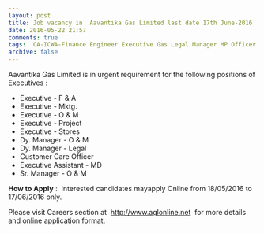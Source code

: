 ```yaml
---
layout: post
title: Job vacancy in  Aavantika Gas Limited last date 17th June-2016   
date: 2016-05-22 21:57
comments: true
tags:  CA-ICWA-Finance Engineer Executive Gas Legal Manager MP Officer 
archive: false
---
```

Aavantika Gas Limited is in urgent requirement for the following positions of Executives : 


- Executive - F & A 
- Executive - Mktg. 
- Executive - O & M 
- Executive - Project 
- Executive - Stores 
- Dy. Manager - O & M
- Dy. Manager - Legal
- Customer Care Officer
- Executive Assistant - MD
- Sr. Manager - O & M

**How to Apply** :  Interested candidates mayapply Online from 18/05/2016 to 17/06/2016 only.

Please visit Careers section at  <http://www.aglonline.net>   for more details and online application format.